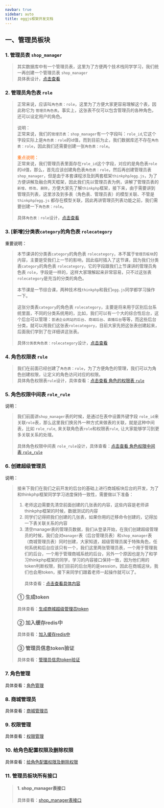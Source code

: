```yaml
---
navbar: true
sidebar: auto
title: eggjs框架开发文档
---
```



## 一、管理员板块
### 1. 管理员表 `shop_manager`
> 其实数据库中有一个管理员表，这里为了方便两个技术栈同学学习，我们统一再创建一个管理员表 `shop_manager`<br/>
> 具体表设计，<a href="/web/mysql/shop_manager" target="_blank">点击查看</a><br/>

### 2. 管理员角色表 `role`
> 正常来说，应该叫`角色表：role`，这里为了方便大家更容易理解这个表，因此称它为 `管理员角色表`。事实上，这张表不仅可以包含管理员的各种角色，还可以设定用户的角色。<br/><br/>
> 说明：<br/>正常来说，我们的`管理员表`：`shop_manager`有一个字段叫：`role_id`,它这个字段实际上是`角色表：role`的id值，而到目前为止，我们数据库还不存在`角色表：role`，因此我们还需要创建一张`角色表：role`。<br/><br/>
> <span style="color:#ff6600;">重点说明：</span><br/>
> 正常来说，我们管理员表里面存在`role_id`这个字段，对应的是角色表`role`的id值，那么，首先应该创建角色表`角色表：role`，然后再创建管理员表`shop_manager`，但是由于本套课程涉及到两套框架`thinkphp`/`egg.js`，为了方便讲解及融合两天框架，因此我们先以管理员表为例，讲解了管理员表的`新增`、`修改`、`删除`，方便大家先了解`thinkphp`框架，接下来，由于需要讲到管理员列表，这里涉及到多表（角色表、管理员表）的模型关联、不管是`thinkphp`/`egg.js` 都存在模型关联，因此再讲管理员列表功能之前，我们需要创建一下`角色表：role`。<br/>
> <br/>
> 具体`角色表：role`设计，<a href="/web/mysql/role" target="_blank">点击查看</a><br/>

### 3. [新增]分类表`category`的角色表 `rolecategory`
重要说明：<br/>
> 本节课讲的分类表`category`的角色表 `rolecategory`，本不属于`管理员板块`的内容，主要是受我们上一节的影响，因此临时插入了这节课，因为我们分类表`category`的角色表 `rolecategory`，它的字段跟我们上节课讲的管理员角色表 `role`，字段是一样的，这样大家理解起来非常容易，只不过这张表`rolecategory`是充当的分类的角色。<br/><br/>
> 本节课是一节综合课，两种技术栈`thinkphp`和我们`egg.js`同学都学习操作一下。<br/><br/>
> 这张分类表`category`的角色表 `rolecategory`，主要是将来用于区别后台系统里面，不同的分类系统用的，比如，我们可以有一个大的综合性后台，这个后台可以管理：`普通企业网站的后台`、`商城后台`、`直播后台`等等，而这些后台分类，就可以用我们这张表`rolecategory`，目前大家先把这张表创建起来，后面我们学到了在详细讲这张表。<br/><br/>
> 具体`分类表角色表：rolecategory`设计，<a href="/web/mysql/rolecategory" target="_blank">点击查看</a><br/>

### 4. 角色权限表 `rule`
> 我们在前面已经创建了`角色表：role`，为了方便角色的管理，我们可以为角色创建权限，让定义的角色访问对应的权限。<br/>
> 具体角色权限表`rule`设计，具体查看：<a href="/web/mysql/role.html#三、role表的权限表rule-字段设计" target="_blank">点击查看 角色的权限表 `rule`</a><br/>

### 5. 角色权限中间表 `role_rule`
说明：
> 我们前面讲`shop_manager`表的时候，是通过在表中设置外键字段 `role_id`来关联`role`表，那么这里我们换另外一种方式来做表的关联，就是这种中间表，比如 `role_rule`, 来关联角色表`role`和权限表`rule`, 让大家能够学习到更多关联关系的处理。 <br/><br/>
> 具体角色权限中间表 `role_rule`设计，具体查看：<a href="/web/mysql/role.html#五、角色表role和权限表rule的中间表-role-rule-表字段设计" target="_blank">点击查看 角色权限中间表 `role_rule`</a><br/>

### 6. 创建超级管理员
说明：
> 接来下我们在我们之前开发的后台的基础上进行商城板块后台的开发，为了和thinkphp框架同学学习进度保持一致性，需要做以下准备：<br/>
> 1. 老师这边需要先清空前面创建的几张表的内容，这些内容是老师讲thinkphp框架的时候，数据测试的内容<br/>
> 2. 同学们记得把我们创建的几张表，如果你用的迁移命令创建的，记得加一下表关联关系的内容<br/>
> 3. 清空manager表的管理员数据，我们从登录开始，在我们创建超级管理员的时候，我们会对`manager`表（后台管理员表）和`shop_manager`表（商城管理员表）同时创建，大家知道，超级管理员属于特殊角色，任何系统和后台应该只有一个，我们这里两张管理员表，一个用于管理我们的后台，一个用于管理商城系统的后台，另外一个原因也是为了和学习thinkphp框架的同学，学习的内容接口保持一致，因为他们用的token判断权限，我们目前的后台用的是session，因此在商城这块，我们也会用token，接下来同学们跟着老师一起操作就可以了。<br/><br/>
具体查看：<a href="/fourthless/w-a/eggjs.管理员板块" target="_blank">点击查看具体内容</a><br/>
> ### ① 生成token
> 具体查看：<a href="/fourthless/w-a/eggjs.管理员板块.html#二、后台管理员登录生成商城超级管理员token" target="_blank">生成商城超级管理员token</a><br/>
> ### ② 加入缓存redis中
> 具体查看：<a href="/fourthless/w-a/eggjs.管理员板块.html#三、商城系统管理员登录信息加入缓存redis中" target="_blank">加入缓存redis中</a><br/>
> ### ③ 管理员信息token验证
> 具体查看：<a href="/fourthless/w-a/eggjs.管理员板块.html#五、token权限验证中间件开发" target="_blank">管理员信息token验证</a><br/>

### 7. 角色管理
具体查看：<a href="/fourthless/w-a/eggjs.管理员板块.html#六、角色管理" target="_blank">角色管理</a><br/>

### 8. 商城管理员
具体查看：<a href="/fourthless/w-a/eggjs.商城管理员" target="_blank">商城管理员</a><br/>

### 9. 权限管理
具体查看：<a href="/fourthless/w-a/eggjs.权限管理" target="_blank">权限管理</a><br/>

### 10. 给角色配置权限及删除权限
具体查看：<a href="/fourthless/w-a/eggjs.给角色配置权限" target="_blank">给角色配置权限及删除权限</a><br/>

### 11. 管理员板块所有接口
> #### 1. shop_manager表接口 <br/>
> 具体查看：<a href="/web/mysql/shop_manager表接口.html" target="_blank">shop_manager表接口</a><br/>
